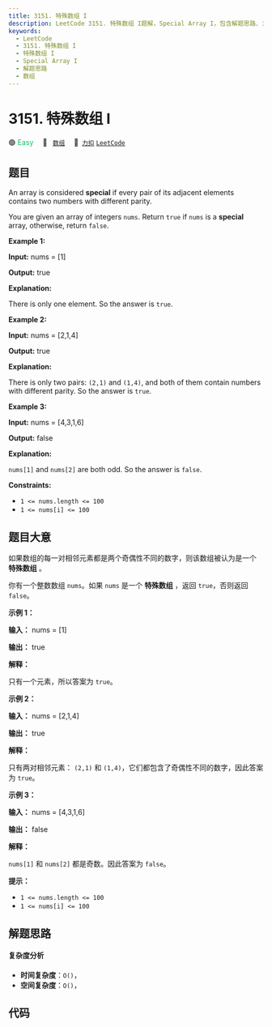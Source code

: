 ```yaml
---
title: 3151. 特殊数组 I
description: LeetCode 3151. 特殊数组 I题解，Special Array I，包含解题思路、复杂度分析以及完整的 JavaScript 代码实现。
keywords:
  - LeetCode
  - 3151. 特殊数组 I
  - 特殊数组 I
  - Special Array I
  - 解题思路
  - 数组
---
```


# 3151. 特殊数组 I

🟢 <font color=#15bd66>Easy</font>&emsp; 🔖&ensp; [`数组`](/tag/array.md)&emsp; 🔗&ensp;[`力扣`](https://leetcode.cn/problems/special-array-i) [`LeetCode`](https://leetcode.com/problems/special-array-i)

## 题目

An array is considered **special** if every pair of its adjacent elements
contains two numbers with different parity.

You are given an array of integers `nums`. Return `true` if `nums` is a
**special** array, otherwise, return `false`.



**Example 1:**

**Input:** nums = [1]

**Output:** true

**Explanation:**

There is only one element. So the answer is `true`.

**Example 2:**

**Input:** nums = [2,1,4]

**Output:** true

**Explanation:**

There is only two pairs: `(2,1)` and `(1,4)`, and both of them contain numbers
with different parity. So the answer is `true`.

**Example 3:**

**Input:** nums = [4,3,1,6]

**Output:** false

**Explanation:**

`nums[1]` and `nums[2]` are both odd. So the answer is `false`.



**Constraints:**

  * `1 <= nums.length <= 100`
  * `1 <= nums[i] <= 100`


## 题目大意

如果数组的每一对相邻元素都是两个奇偶性不同的数字，则该数组被认为是一个 **特殊数组** 。

你有一个整数数组 `nums`。如果 `nums` 是一个 **特殊数组** ，返回 `true`，否则返回 `false`。



**示例 1：**

**输入：** nums = [1]

**输出：** true

**解释：**

只有一个元素，所以答案为 `true`。

**示例 2：**

**输入：** nums = [2,1,4]

**输出：** true

**解释：**

只有两对相邻元素： `(2,1)` 和 `(1,4)`，它们都包含了奇偶性不同的数字，因此答案为 `true`。

**示例 3：**

**输入：** nums = [4,3,1,6]

**输出：** false

**解释：**

`nums[1]` 和 `nums[2]` 都是奇数。因此答案为 `false`。



**提示：**

  * `1 <= nums.length <= 100`
  * `1 <= nums[i] <= 100`


## 解题思路

#### 复杂度分析

- **时间复杂度**：`O()`，
- **空间复杂度**：`O()`，

## 代码

```javascript

```
